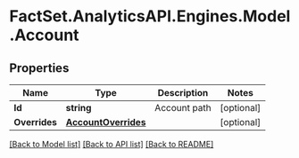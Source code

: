 # FactSet.AnalyticsAPI.Engines.Model.Account
## Properties

Name | Type | Description | Notes
------------ | ------------- | ------------- | -------------
**Id** | **string** | Account path | [optional] 
**Overrides** | [**AccountOverrides**](AccountOverrides.md) |  | [optional] 

[[Back to Model list]](../README.md#documentation-for-models) [[Back to API list]](../README.md#documentation-for-api-endpoints) [[Back to README]](../README.md)

